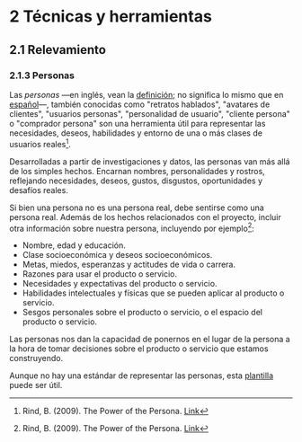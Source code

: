 # 2 Técnicas y herramientas

## 2.1 Relevamiento

### 2.1.3 Personas

Las *personas* —en inglés, vean la
[definición](https://dictionary.cambridge.org/dictionary/english/persona); no
significa lo mismo que en [español](https://dle.rae.es/persona)—, también
conocidas como "retratos hablados", "avatares de clientes", "usuarios personas",
"personalidad de usuario", "cliente persona" o "comprador persona" son una herramienta
útil para representar las necesidades, deseos, habilidades y entorno de una o
más clases de usuarios reales[^1].

Desarrolladas a partir de investigaciones y datos, las personas van más allá de
los simples hechos. Encarnan nombres, personalidades y rostros, reflejando
necesidades, deseos, gustos, disgustos, oportunidades y desafíos reales.

Si bien una persona no es una persona real, debe sentirse como una persona real.
Además de los hechos relacionados con el proyecto, incluir otra información
sobre nuestra persona, incluyendo por ejemplo[^1]:

* Nombre, edad y educación.
* Clase socioeconómica y deseos socioeconómicos.
* Metas, miedos, esperanzas y actitudes de vida o carrera.
* Razones para usar el producto o servicio.
* Necesidades y expectativas del producto o servicio.
* Habilidades intelectuales y físicas que se pueden aplicar al producto o
  servicio.
* Sesgos personales sobre el producto o servicio, o el espacio del producto o
  servicio.

Las personas nos dan la capacidad de ponernos en el lugar de la persona a la
hora de tomar decisiones sobre el producto o servicio que estamos construyendo.

Aunque no hay una estándar de representar las personas, esta [plantilla]() puede
ser útil.

[^1]: Rind, B. (2009). The Power of the Persona.
  [Link](https://bonfire.typepad.com/bonfire/The-Power-of-the-Persona.pdf)
